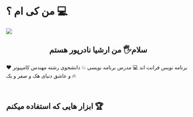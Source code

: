 #  من کی ام ؟ 💻
 <img margin="0 auto" align="center" src="https://img.freepik.com/free-vector/website-development-building-development-process-web-page-programming-codding-digital-specialist-isolated-flat-illustration_613284-2885.jpg?t=st=1722937761~exp=1722941361~hmac=815d1a7edf14737973d3a9f76c97a884f18d44d0f609936e389e84fc97ff196f&w=740"/>

<h2 align="center">سلام🖐 من ارشیا نادرپور هستم</h2>

<p align="center">

  برنامه نویس فرانت اند 💻 مدرس برنامه نویسی 💥  دانشجوی رشته مهندس کامپیوتر  ❤  و عاشق دنیای هک و صفر و یک 🔥
 
</p>

<br  />


<h2 align="left">ابزار هایی که استفاده میکنم 🏆</h2>
